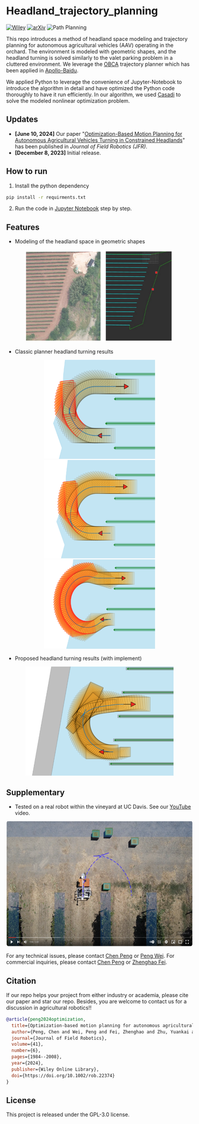 # Headland_trajectory_planning

[![Wiley](https://img.shields.io/badge/Wiley-rob.22374-blue)](https://onlinelibrary.wiley.com/doi/full/10.1002/rob.22374)
[![arXiv](https://img.shields.io/badge/arXiv-2308.01117-b31b1b.svg)](https://arxiv.org/abs/2308.01117)
![Path Planning](https://img.shields.io/badge/Category-Path%20Planning-teal)

This repo introduces a method of headland space modeling and trajectory planning for autonomous agricultural vehicles (AAV) operating in the orchard. The environment is modeled with geometric shapes, and the headland turning is solved similarly to the valet parking problem in a cluttered environment. We leverage the [OBCA](https://github.com/XiaojingGeorgeZhang/OBCA) trajectory planner which has been applied in [Apollo-Baidu](https://github.com/ApolloAuto/apollo). 

We applied Python to leverage the convenience of Jupyter-Notebook to introduce the algorithm in detail and have optimized the Python code thoroughly to have it run efficiently. In our algorithm, we used [Casadi](https://github.com/casadi/casadi) to solve the modeled nonlinear optimization problem.


## Updates

- **[June 10, 2024]** Our paper "[Optimization-Based Motion Planning for Autonomous Agricultural Vehicles Turning in Constrained Headlands](https://onlinelibrary.wiley.com/doi/full/10.1002/rob.22374)" has been published in *Journal of Field Robotics (JFR)*.
- **[December 8, 2023]** Initial release.


## How to run

1. Install the python dependency
```bash
pip install -r requirments.txt
```
2. Run the code in [Jupyter Notebook](https://github.com/AgRoboticsResearch/headland_trajectory_planning/test) step by step.


## Features

- Modeling of the headland space in geometric shapes
<p align="center">
    <img src="misc/headland-model.png" width=400 />
</p>

- Classic planner headland turning results
<p align="center">
    <img src="misc/Fish-Tail-Turn.png" width=300 />
    <img src="misc/Circle-Back-Turn.png" width=300/>
    <img src="misc/Omega-Turn.png" width=300/>
</p>

- Proposed headland turning results (with implement)
<p align="center">
   <img src="misc/mower-plan.png" width="400" />
</p>


## Supplementary

- Tested on a real robot within the vineyard at UC Davis. See our [YouTube](https://www.youtube.com/watch?v=sf0uDFwpSfo) video.
<a href="https://www.youtube.com/watch?v=sf0uDFwpSfo" target="blank">
    <p align="center">
        <img src="misc/video-cover.png" width="600" height="337" />
    </p>
</a>

For any technical issues, please contact [Chen Peng](mailto:penchen@ucdavis.edu) or [Peng Wei](mailto:penwei@ucdavis.edu).
For commercial inquiries, please contact [Chen Peng](mailto:chen.peng@zju.edu.cn) or [Zhenghao Fei](mailto:zfei@zju.edu.cn).


## Citation

If our repo helps your project from either industry or academia, please cite our paper and star our repo. Besides, you are welcome to contact us for a discussion in agricultural robotics!!

```bibtex
@article{peng2024optimization,
  title={Optimization-based motion planning for autonomous agricultural vehicles turning in constrained headlands},
  author={Peng, Chen and Wei, Peng and Fei, Zhenghao and Zhu, Yuankai and Vougioukas, Stavros G},
  journal={Journal of Field Robotics},
  volume={41},
  number={6},
  pages={1984--2008},
  year={2024},
  publisher={Wiley Online Library},
  doi={https://doi.org/10.1002/rob.22374}
}
```

## License
This project is released under the GPL-3.0 license.